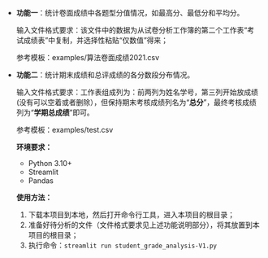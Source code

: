
* __功能一__：统计卷面成绩中各题型分值情况，如最高分、最低分和平均分。

  输入文件格式要求：该文件中的数据为从试卷分析工作簿的第二个工作表“考试成绩表”中复制，并选择性粘贴“仅数值”得来；

  参考模板：examples/算法卷面成绩2021.csv
* __功能二__：统计期末成绩和总评成绩的各分数段分布情况。

  输入文件格式要求：工作表组成列为：前两列为姓名学号，第三列开始放成绩(没有可以空着或者删除），但保持期末考核成绩列名为“**总分**”，最终考核成绩列为“**学期总成绩**”即可。

  参考模板：examples/test.csv

  **环境要求：**

  - Python 3.10+
  - Streamlit
  - Pandas
  
  **使用方法：**

  1. 下载本项目到本地，然后打开命令行工具，进入本项目的根目录；
  2. 准备好待分析的文件（文件格式要求见上述功能说明部分），将其放置到本项目的根目录；
  3. 执行命令：`streamlit run student_grade_analysis-V1.py`
